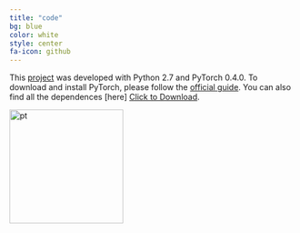 ```yaml
---
title: "code"
bg: blue
color: white
style: center
fa-icon: github
---
```


This [project](https://github.com/miqueltubau/Wav2Pix.git) was developed with Python 2.7 and PyTorch 0.4.0. To download and install PyTorch, please follow the [official guide](https://pytorch.org/). You can also find all the dependences [here] <a href="assets/requirements.txt" download>Click to Download</a>.

<img src="https://images.duckduckgo.com/iu/?u=https%3A%2F%2Fdevblogs.nvidia.com%2Fparallelforall%2Fwp-content%2Fuploads%2F2017%2F04%2Flogo.png&f=1" alt="pt" style="width: 200px;"/>
